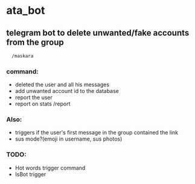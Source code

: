 # ata_bot
## telegram bot to delete unwanted/fake accounts from the group
```bash
  /maskara
```
### command:
<ul>
  <li>deleted the user and all his messages</li>
  <li>add unwanted account id to the database</li>
  <li>report the user</li>
  <li>report on stats /report</li>
</ul>

### Also:
<ul>
  <li>triggers if the user's first message in the group contained the link</li>
  <li>sus mode?(emoji in username, sus photos)</li>
</ul>

### TODO:

<ul>
  <li>Hot words trigger command</li>
  <li>IsBot trigger</li>
</ul>
